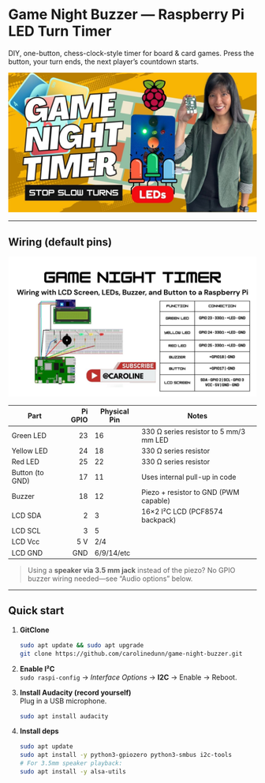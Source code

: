 # Game Night Buzzer — Raspberry Pi LED Turn Timer

DIY, one-button, chess-clock-style timer for board & card games. Press the button, your turn ends, the next player’s countdown starts.

[![Watch: Episode 1 — LEDs + Button + Buzzer](thumbnails/LEDs.jpg)](https://youtu.be/0G3-ISume2o)

---

## Wiring (default pins)

<img src="wiring/LCD screen.jpg" alt="Wiring diagram: LEDs, button, buzzer" width="720"/>

| Part            | Pi GPIO | Physical Pin | Notes                                 |
|-----------------|--------:|--------------|----------------------------------------|
| Green LED       |   23    | 16           | 330 Ω series resistor to 5 mm/3 mm LED |
| Yellow LED      |   24    | 18           | 330 Ω series resistor                  |
| Red LED         |   25    | 22           | 330 Ω series resistor                  |
| Button (to GND) |   17    | 11           | Uses internal pull-up in code          |
| Buzzer          |   18    | 12           | Piezo + resistor to GND (PWM capable)  |
| LCD SDA         |    2    | 3            | 16×2 I²C LCD (PCF8574 backpack)        |
| LCD SCL         |    3    | 5            |                                        |
| LCD Vcc         |   5 V   | 2/4          |                                        |
| LCD GND         |   GND   | 6/9/14/etc   |                                        |

> Using a **speaker via 3.5 mm jack** instead of the piezo? No GPIO buzzer wiring needed—see “Audio options” below.

---

## Quick start

1. **GitClone**
   ```bash
   sudo apt update && sudo apt upgrade
   git clone https://github.com/carolinedunn/game-night-buzzer.git

3. **Enable I²C**  
   `sudo raspi-config` → *Interface Options* → **I2C** → Enable → Reboot.

4. **Install Audacity (record yourself)**
   <br>Plug in a USB microphone.
   ```bash
   sudo apt install audacity

6. **Install deps**
   ```bash
   sudo apt update
   sudo apt install -y python3-gpiozero python3-smbus i2c-tools
   # For 3.5mm speaker playback:
   sudo apt install -y alsa-utils

